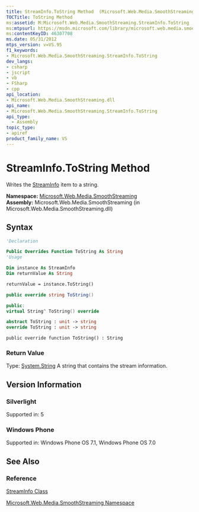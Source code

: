 ```yaml
---
title: StreamInfo.ToString Method  (Microsoft.Web.Media.SmoothStreaming)
TOCTitle: ToString Method
ms:assetid: M:Microsoft.Web.Media.SmoothStreaming.StreamInfo.ToString
ms:mtpsurl: https://msdn.microsoft.com/library/microsoft.web.media.smoothstreaming.streaminfo.tostring(v=VS.95)
ms:contentKeyID: 46307708
ms.date: 05/31/2012
mtps_version: v=VS.95
f1_keywords:
- Microsoft.Web.Media.SmoothStreaming.StreamInfo.ToString
dev_langs:
- csharp
- jscript
- vb
- FSharp
- cpp
api_location:
- Microsoft.Web.Media.SmoothStreaming.dll
api_name:
- Microsoft.Web.Media.SmoothStreaming.StreamInfo.ToString
api_type:
  - Assembly
topic_type:
- apiref
product_family_name: VS
---
```


# StreamInfo.ToString Method

Writes the [StreamInfo](streaminfo-class-microsoft-web-media-smoothstreaming_1.md) item to a string.

**Namespace:**  [Microsoft.Web.Media.SmoothStreaming](microsoft-web-media-smoothstreaming-namespace_1.md)  
**Assembly:**  Microsoft.Web.Media.SmoothStreaming (in Microsoft.Web.Media.SmoothStreaming.dll)

## Syntax

```vb
'Declaration

Public Overrides Function ToString As String
'Usage

Dim instance As StreamInfo
Dim returnValue As String

returnValue = instance.ToString()
```

```csharp
public override string ToString()
```

```cpp
public:
virtual String^ ToString() override
```

``` fsharp
abstract ToString : unit -> string
override ToString : unit -> string
```

```jscript
public override function ToString() : String
```

### Return Value

Type: [System.String](https://msdn.microsoft.com/library/s1wwdcbf\(v=vs.95\))  
A string that contains the stream information.

## Version Information

### Silverlight

Supported in: 5  

### Windows Phone

Supported in: Windows Phone OS 7.1, Windows Phone OS 7.0  

## See Also

### Reference

[StreamInfo Class](streaminfo-class-microsoft-web-media-smoothstreaming_1.md)

[Microsoft.Web.Media.SmoothStreaming Namespace](microsoft-web-media-smoothstreaming-namespace_1.md)
